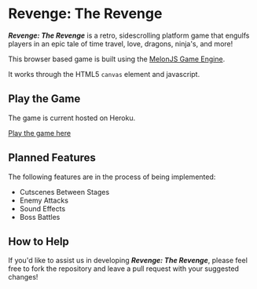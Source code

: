 # **Revenge: The Revenge**
***Revenge: The Revenge*** is a retro, sidescrolling platform game that engulfs players in an epic tale of time travel, love, dragons, ninja's, and more!

This browser based game is built using the [MelonJS Game Engine](http://melonjs.org/).

It works through the HTML5 `canvas` element and javascript.

## Play the Game
The game is current hosted on Heroku.

[Play the game here](http://revenge-the-revenge.herokuapp.com/)

## Planned Features
The following features are in the process of being implemented:

* Cutscenes Between Stages
* Enemy Attacks
* Sound Effects
* Boss Battles

## How to Help
If you'd like to assist us in developing ***Revenge: The Revenge***, please feel free to fork the repository and leave a pull request with your suggested changes!